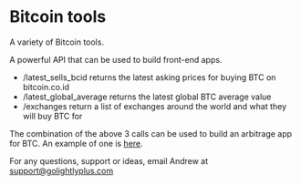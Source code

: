 Bitcoin tools
=============

A variety of Bitcoin tools.

A powerful API that can be used to build front-end apps.

- /latest_sells_bcid returns the latest asking prices for buying BTC on bitcoin.co.id
- /latest_global_average returns the latest global BTC average value
- /exchanges return a list of exchanges around the world and what they will buy BTC for

The combination of the above 3 calls can be used to build an arbitrage app for BTC. An example of one is [here](http://bitcoin.golightlyplus.com/).

For any questions, support or ideas, email Andrew at support@golightlyplus.com
